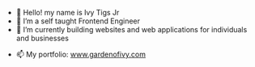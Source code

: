 - 👋 Hello! my name is Ivy Tigs Jr
- 👀 I’m a self taught Frontend Engineer
- 🌱 I’m currently building websites and web applications for individuals and businesses
<!-- - 💞️ I’m looking to collaborate with a mentor as well as work in an agile team setting -->
- 📫 My portfolio: www.gardenofivy.com

<!---
VyChain94/VyChain94 is a ✨ special ✨ repository because its `README.md` (this file) appears on your GitHub profile.
You can click the Preview link to take a look at your changes.
--->
